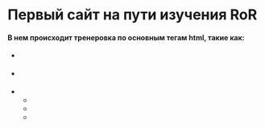 # Первый сайт на пути изучения RoR

#### В нем происходит тренеровка по основным тегам html, такие как:

* <div>
* <p>
* <ul>
* <li>
* <title>
* <h1> и аналогичные
* <font>
* <a>
* <img>